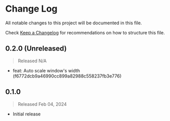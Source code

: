# Change Log

All notable changes to this project will be documented in this file.

Check [Keep a Changelog](http://keepachangelog.com/) for recommendations on how to structure this file.


## 0.2.0 (Unreleased)
> Released N/A

* feat: Auto scale window's width (f6772dcb9a46990cc899a82988c558237fb3e776)

## 0.1.0
> Released Feb 04, 2024

* Initial release
